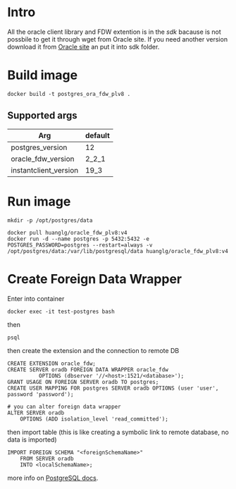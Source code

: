 # Intro
All the oracle client library and FDW extention is in the _sdk_ bacause is not possbile to get it through wget from Oracle site.
If you need another version download it from [Oracle site](https://www.oracle.com/database/technologies/instant-client/downloads.html) an put it into sdk folder.
# Build image
```console
docker build -t postgres_ora_fdw_plv8 .
```
## Supported args

| Arg                   | default |
| --------------------- | ------- |
| postgres_version      | 12      |
| oracle_fdw_version    | 2_2_1   |
| instantclient_version | 19_3    |

# Run image
```
mkdir -p /opt/postgres/data

docker pull huanglg/oracle_fdw_plv8:v4
docker run -d --name postgres -p 5432:5432 -e POSTGRES_PASSWORD=postgres --restart=always -v  /opt/postgres/data:/var/lib/postgresql/data huanglg/oracle_fdw_plv8:v4
```



# Create Foreign Data Wrapper
Enter into container
```console
docker exec -it test-postgres bash
```

then

```console
psql
```

then create the extension and the connection to remote DB

```console
CREATE EXTENSION oracle_fdw;
CREATE SERVER oradb FOREIGN DATA WRAPPER oracle_fdw
          OPTIONS (dbserver '//<host>:1521/<database>');
GRANT USAGE ON FOREIGN SERVER oradb TO postgres;
CREATE USER MAPPING FOR postgres SERVER oradb OPTIONS (user 'user', password 'password');

# you can alter foreign data wrapper
ALTER SERVER oradb
    OPTIONS (ADD isolation_level 'read_committed');
```
then import table (this is like creating a symbolic link to remote database, no data is imported)
```console
IMPORT FOREIGN SCHEMA "<foreignSchemaName>"
    FROM SERVER oradb
    INTO <localSchemaName>;
```

more info on [PostgreSQL docs](https://www.postgresql.org/docs/10/sql-importforeignschema.html).